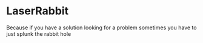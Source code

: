 # LaserRabbit

Because if you have a solution looking for a problem sometimes you have to just splunk the rabbit hole
